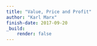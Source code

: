 ```yaml
---
title: "Value, Price and Profit"
author: "Karl Marx"
finish-date: 2017-09-20
_build:
    render: false
---
```


